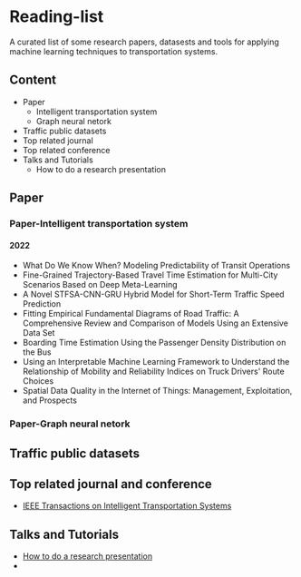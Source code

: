 # Reading-list
A curated list of some research papers, datasests and tools for applying machine learning techniques to transportation systems.
## Content
- Paper
  - Intelligent transportation system
  - Graph neural netork
- Traffic public datasets
- Top related journal 
- Top related conference
- Talks and Tutorials
  - How to do a research presentation
## Paper
### Paper-Intelligent transportation system
#### 2022
- What Do We Know When? Modeling Predictability of Transit Operations
- Fine-Grained Trajectory-Based Travel Time Estimation for Multi-City Scenarios Based on Deep Meta-Learning
- A Novel STFSA-CNN-GRU Hybrid Model for Short-Term Traffic Speed Prediction
- Fitting Empirical Fundamental Diagrams of Road Traffic: A Comprehensive Review and Comparison of Models Using an Extensive Data Set
- Boarding Time Estimation Using the Passenger Density Distribution on the Bus
- Using an Interpretable Machine Learning Framework to Understand the Relationship of Mobility and Reliability Indices on Truck Drivers' Route Choices
- Spatial Data Quality in the Internet of Things: Management, Exploitation, and Prospects
### Paper-Graph neural netork
## Traffic public datasets
## Top related journal and conference
- [IEEE Transactions on Intelligent Transportation Systems](https://ieeexplore.ieee.org/xpl/RecentIssue.jsp?punumber=6979)
## Talks and Tutorials
- [How to do a research presentation](https://www.microsoft.com/en-us/research/academic-program/give-great-research-talk/)
- 
